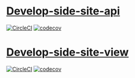 # [Develop-side-site-api](https://github.com/askePhoenix/Develop-side-site-api#readme, "Develop-side-site-api")

[![CircleCI](https://circleci.com/gh/askePhoenix/Develop-side-site-api.svg?style=svg)](https://app.circleci.com/pipelines/github/askePhoenix/Develop-side-site-api?branch=master)
[![codecov](https://codecov.io/gh/askePhoenix/Develop-side-site-api/branch/master/graph/badge.svg?token=5DQD4PXU4V)](https://codecov.io/gh/askePhoenix/Develop-side-site-api)

# [Develop-side-site-view](https://github.com/askePhoenix/Develop-side-site-view#readme, "Develop-side-site-view link")

[![CircleCI](https://circleci.com/gh/askePhoenix/Develop-side-site-view.svg?style=svg)](https://app.circleci.com/pipelines/github/askePhoenix/Develop-side-site-view?branch=master)
[![codecov](https://codecov.io/gh/askePhoenix/Develop-side-site-view/branch/master/graph/badge.svg?token=Y40UIAV10D)](https://codecov.io/gh/askePhoenix/Develop-side-site-view)
